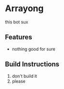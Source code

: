 Arrayong
=====
this bot sux

## Features
* nothing good for sure

## Build Instructions
1. don't build it
2. please
